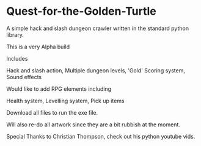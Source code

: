 # Quest-for-the-Golden-Turtle

A simple hack and slash dungeon crawler written in the standard python library. 

This is a very Alpha build 

Includes 

Hack and slash action, 
Multiple dungeon levels, 
'Gold' Scoring system,
Sound effects 

Would like to add RPG elements including 

Health system, 
Levelling system, 
Pick up items 


Download all files to run the exe file. 

Will also re-do all artwork since they are a bit rubbish at the moment. 


Special Thanks to Christian Thompson, check out his python youtube vids. 
 



